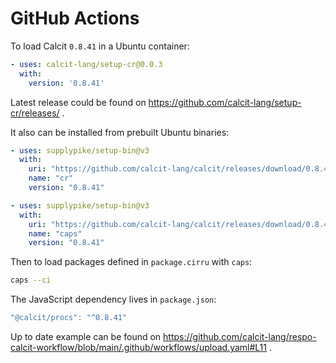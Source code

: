 # GitHub Actions

To load Calcit `0.8.41` in a Ubuntu container:

```yaml
- uses: calcit-lang/setup-cr@0.0.3
  with:
    version: '0.8.41'
```

Latest release could be found on https://github.com/calcit-lang/setup-cr/releases/ .

It also can be installed from prebuilt Ubuntu binaries:

```yaml
- uses: supplypike/setup-bin@v3
  with:
    uri: "https://github.com/calcit-lang/calcit/releases/download/0.8.41/cr"
    name: "cr"
    version: "0.8.41"

- uses: supplypike/setup-bin@v3
  with:
    uri: "https://github.com/calcit-lang/calcit/releases/download/0.8.41/caps"
    name: "caps"
    version: "0.8.41"
```

Then to load packages defined in `package.cirru` with `caps`:

```bash
caps --ci
```

The JavaScript dependency lives in `package.json`:

```js
"@calcit/procs": "^0.8.41"
```

Up to date example can be found on https://github.com/calcit-lang/respo-calcit-workflow/blob/main/.github/workflows/upload.yaml#L11 .
